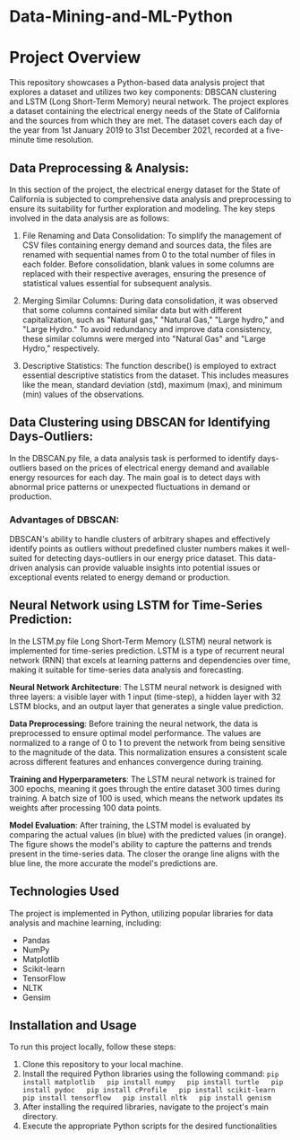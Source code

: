 # Data-Mining-and-ML-Python


# Project Overview

This repository showcases a Python-based data analysis project that explores a dataset and utilizes two key components: DBSCAN clustering and LSTM (Long Short-Term Memory) neural network. The project explores a dataset containing the electrical energy needs of the State of California and the sources from which they are met. The dataset covers each day of the year from 1st January 2019 to 31st December 2021, recorded at a five-minute time resolution.


## Data Preprocessing & Analysis:

In this section of the project, the electrical energy dataset for the State of California is subjected to comprehensive data analysis and preprocessing to ensure its suitability for further exploration and modeling. The key steps involved in the data analysis are as follows:

1. File Renaming and Data Consolidation: To simplify the management of CSV files containing energy demand and sources data, the files are renamed with sequential names from 0 to the total number of files in each folder. Before consolidation, blank values in some columns are replaced with their respective averages, ensuring the presence of statistical values essential for subsequent analysis.

2. Merging Similar Columns: During data consolidation, it was observed that some columns contained similar data but with different capitalization, such as "Natural gas," "Natural Gas," "Large hydro," and "Large Hydro." To avoid redundancy and improve data consistency, these similar columns were merged into "Natural Gas" and "Large Hydro," respectively.

3. Descriptive Statistics: The function describe() is employed to extract essential descriptive statistics from the dataset. This includes measures like the mean, standard deviation (std), maximum (max), and minimum (min) values of the observations. 


## Data Clustering using DBSCAN for Identifying Days-Outliers:

In the DBSCAN.py file, a data analysis task is performed to identify days-outliers based on the prices of electrical energy demand and available energy resources for each day. The main goal is to detect days with abnormal price patterns or unexpected fluctuations in demand or production.

### Advantages of DBSCAN:
DBSCAN's ability to handle clusters of arbitrary shapes and effectively identify points as outliers without predefined cluster numbers makes it well-suited for detecting days-outliers in our energy price dataset. This data-driven analysis can provide valuable insights into potential issues or exceptional events related to energy demand or production.

## Neural Network using LSTM for Time-Series Prediction:

In the LSTM.py file Long Short-Term Memory (LSTM) neural network is implemented for time-series prediction. LSTM is a type of recurrent neural network (RNN) that excels at learning patterns and dependencies over time, making it suitable for time-series data analysis and forecasting.

**Neural Network Architecture**:
The LSTM neural network is designed with three layers: a visible layer with 1 input (time-step), a hidden layer with 32 LSTM blocks, and an output layer that generates a single value prediction.

**Data Preprocessing**:
Before training the neural network, the data is preprocessed to ensure optimal model performance. The values are normalized to a range of 0 to 1 to prevent the network from being sensitive to the magnitude of the data. This normalization ensures a consistent scale across different features and enhances convergence during training.

**Training and Hyperparameters**:
The LSTM neural network is trained for 300 epochs, meaning it goes through the entire dataset 300 times during training. A batch size of 100 is used, which means the network updates its weights after processing 100 data points.

**Model Evaluation**:
After training, the LSTM model is evaluated by comparing the actual values (in blue) with the predicted values (in orange). The figure shows the model's ability to capture the patterns and trends present in the time-series data. The closer the orange line aligns with the blue line, the more accurate the model's predictions are.


## Technologies Used

The project is implemented in Python, utilizing popular libraries for data analysis and machine learning, including:
- Pandas
- NumPy
- Matplotlib
- Scikit-learn
- TensorFlow
- NLTK
- Gensim

## Installation and Usage

To run this project locally, follow these steps:

1. Clone this repository to your local machine.
2. Install the required Python libraries using the following command:  ``
pip install matplotlib  
pip install numpy  
pip install turtle  
pip install pydoc  
pip install cProfile  
pip install scikit-learn  
pip install tensorflow  
pip install nltk  
pip install genism  
``  
3. After installing the required libraries, navigate to the project's main directory.  
4. Execute the appropriate Python scripts for the desired functionalities 
